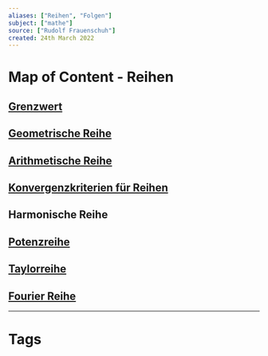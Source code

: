 ```yaml
---
aliases: ["Reihen", "Folgen"]
subject: ["mathe"]
source: ["Rudolf Frauenschuh"]
created: 24th March 2022
---
```


# Map of Content - Reihen

## [Grenzwert](Grenzwert.md)

## [Geometrische Reihe](Geometrische%20Reihe)

## [Arithmetische Reihe](Arithmetische%20Reihe)

## [Konvergenzkriterien für Reihen](../mathe%20(4)/Konvergenzkriterien%20für%20Reihen.md)

## Harmonische Reihe

## [Potenzreihe](../mathe%20(4)/Potenzreihe.md)

## [Taylorreihe](../mathe%20(4)/Taylorreihe.md)

## [Fourier Reihe](../mathe%20(4)/Fourier%20Reihe.md)

---

# Tags